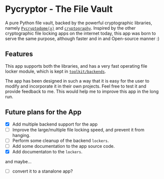 

# Pycryptor - The File Vault

A pure Python file vault, backed by the powerful cryptographic libraries, namely 
[`Pycryptodome(x)`][1] and [`cryptography`][2]. Inspired by the other cryptographic 
file locking apps on the internet today, this app was born to serve the same purpose, although faster and in and Open-source manner :)


## Features

This app supports both the libraries, and has a very fast operating file locker 
module, which is kept in [`toolkit/backends`][3]. 

The app has been designed in such a way that it is easy for the user to modify
and incorporate it in their own projects. Feel free to test it and provide feedback 
to me. This would help me to improve this app in the long run.


## Future plans for the App

 - [x] Add multiple backend support for the app
 - [ ] Improve the large/multiple file locking speed, and prevent it from hanging.
 - [ ] Perform some cleanup of the backend `lockers`.
 - [ ] Add some documentation to the app source code.
 - [x] Add documentaton to the `lockers`.

and maybe...
 - [ ] convert it to a stanalone app?


[//]: # (Links to various places)

[1]: <https://github.com/Legrandin/pycryptodome#pycryptodome> 
"Pycryptodome - a self-contained Python package of low-level cryptographic primitives."
[2]: <https://github.com/pyca/cryptography#pycacryptography> 
"pyca/cryptography - a package which provides cryptographic recipes and primitives 
to Python developers."
[3]: <toolkit/backends/README.md#the-core>
"The spine and bone of the app... :)"
